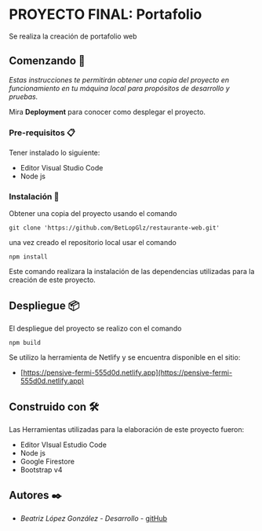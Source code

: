 # PROYECTO FINAL: Portafolio

Se realiza la creación de portafolio web


## Comenzando 🚀

_Estas instrucciones te permitirán obtener una copia del proyecto en funcionamiento en tu máquina local para propósitos de desarrollo y pruebas._

Mira **Deployment** para conocer como desplegar el proyecto.


### Pre-requisitos 📋

Tener instalado lo siguiente: 
* Editor  Visual Studio Code
* Node js


### Instalación 🔧

Obtener una copia del proyecto usando el comando

```
git clone 'https://github.com/BetLopGlz/restaurante-web.git'
```

una vez creado el repositorio local usar el comando

```
npm install
```

Este comando realizara la instalación de las dependencias utilizadas para la creación de este proyecto.


## Despliegue 📦

El despliegue del proyecto se realizo con el comando 
```
npm build
```
Se utilizo la herramienta de Netlify y se encuentra  disponible en el sitio: 

* [https://pensive-fermi-555d0d.netlify.app](https://pensive-fermi-555d0d.netlify.app) 

## Construido con 🛠️
Las Herramientas utilizadas para la elaboración de este proyecto fueron:

* Editor VIsual Estudio Code
* Node js
* Google Firestore
* Bootstrap v4





## Autores ✒️



* *Beatriz López González* - *Desarrollo* - [gitHub](https://github.com/BetLopGlz)

